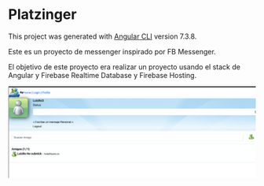 # Platzinger

This project was generated with [Angular CLI](https://github.com/angular/angular-cli) version 7.3.8.

Este es un proyecto de messenger inspirado por FB Messenger. 

El objetivo de este proyecto era realizar un proyecto usando el stack de Angular y Firebase Realtime Database y Firebase Hosting. 

![](src/assets/img/Screen%20Shot%202020-04-02%20at%2010.32.35%20PM.png)
